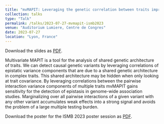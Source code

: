 ```yaml
---
title: "mvMAPIT: Leveraging the genetic correlation between traits improves the detection of epistasis in genome-wide association studies."
collection: talks
type: "Talk"
permalink: /talks/2023-07-27-mvmapit-ismb2023
venue: "Auditorium Lumiere, Centre de Congres"
date: 2023-07-27
location: "Lyon, France"
---
```


Download the slides as [PDF]({{site.url}}/files/slides_talk_mvmapit_ismb2023.pdf).


Multivariate MAPIT is a tool for the analysis of shared genetic architecture of traits.
We can detect causal genetic variants by leveraging correlations of epistatic variance components that are due to a shared genetic architecture in complex traits. This shared architecture may be hidden when only looking at trait covariance.
By leveraging correlations between the pairwise interaction variance components of multiple traits mvMAPIT gains sensitivity for the detection of epistasis in genome-wide association studies.
Marginalizing over all pairwise interactions of a given variant with any other variant accumulates weak effects into a strong signal and avoids the problem of a large multiple testing burden.

Download the poster for the ISMB 2023 poster session as [PDF]({{site.url}}/files/poster_mvmapit_ismb2023.pdf).

